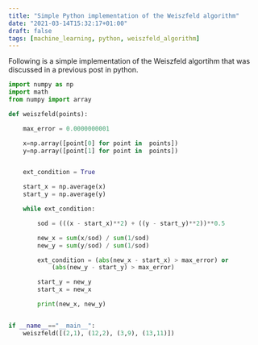 ```yaml
---
title: "Simple Python implementation of the Weiszfeld algorithm"
date: "2021-03-14T15:32:17+01:00"
draft: false
tags: [machine_learning, python, weiszfeld_algorithm]
---
```



Following is a simple implementation of the Weiszfeld algortihm that was discussed in a previous post in python.

```python
import numpy as np
import math
from numpy import array

def weiszfeld(points):

    max_error = 0.0000000001

    x=np.array([point[0] for point in  points])
    y=np.array([point[1] for point in  points])


    ext_condition = True

    start_x = np.average(x)
    start_y = np.average(y)

    while ext_condition:

        sod = (((x - start_x)**2) + ((y - start_y)**2))**0.5

        new_x = sum(x/sod) / sum(1/sod)
        new_y = sum(y/sod) / sum(1/sod)

        ext_condition = (abs(new_x - start_x) > max_error) or 
            (abs(new_y - start_y) > max_error)

        start_y = new_y
        start_x = new_x

        print(new_x, new_y)


if __name__=="__main__":
    weiszfeld([(2,1), (12,2), (3,9), (13,11)])
```
